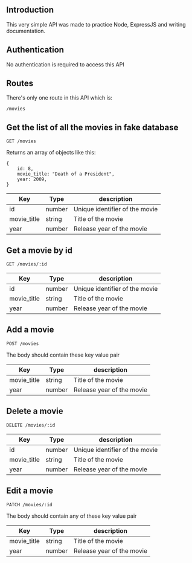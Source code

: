 ## Introduction

This very simple API was made to practice Node, ExpressJS and writing documentation.

## Authentication

No authentication is required to access this API

## Routes

There's only one route in this API which is:

```
/movies
```

## Get the list of all the movies in fake database

```
GET /movies
```

Returns an array of objects like this:

```
{
    id: 8,
    movie_title: "Death of a President",
    year: 2009,
}
```

| Key         | Type   | description                    |
| ----------- | ------ | ------------------------------ |
| id          | number | Unique identifier of the movie |
| movie_title | string | Title of the movie             |
| year        | number | Release year of the movie      |

## Get a movie by id

```
GET /movies/:id
```

| Key         | Type   | description                    |
| ----------- | ------ | ------------------------------ |
| id          | number | Unique identifier of the movie |
| movie_title | string | Title of the movie             |
| year        | number | Release year of the movie      |

## Add a movie

```
POST /movies
```

The body should contain these key value pair

| Key         | Type   | description               |
| ----------- | ------ | ------------------------- |
| movie_title | string | Title of the movie        |
| year        | number | Release year of the movie |

## Delete a movie

```
DELETE /movies/:id
```

| Key         | Type   | description                    |
| ----------- | ------ | ------------------------------ |
| id          | number | Unique identifier of the movie |
| movie_title | string | Title of the movie             |
| year        | number | Release year of the movie      |

## Edit a movie

```
PATCH /movies/:id
```

The body should contain any of these key value pair

| Key         | Type   | description               |
| ----------- | ------ | ------------------------- |
| movie_title | string | Title of the movie        |
| year        | number | Release year of the movie |
